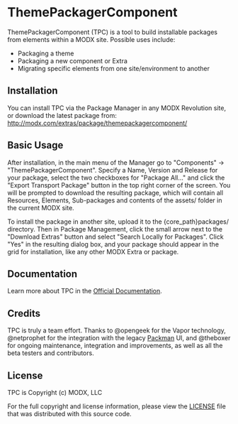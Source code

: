 # ThemePackagerComponent

ThemePackagerComponent (TPC) is a tool to build installable packages from elements within a MODX site. Possible uses include:
* Packaging a theme
* Packaging a new component or Extra
* Migrating specific elements from one site/environment to another

## Installation

You can install TPC via the Package Manager in any MODX Revolution site, or download the latest package from: http://modx.com/extras/package/themepackagercomponent/

## Basic Usage

After installation, in the main menu of the Manager go to "Components" -> "ThemePackagerComponent". Specify a Name, Version and Release for your package, select the two checkboxes for "Package All..." and click the "Export Transport Package" button in the top right corner of the screen. You will be prompted to download the resulting package, which will contain all Resources, Elements, Sub-packages and contents of the assets/ folder in the current MODX site.

To install the package in another site, upload it to the {core_path}packages/ directory. Then in Package Management, click the small arrow next to the "Download Extras" button and select "Search Locally for Packages". Click "Yes" in the resulting dialog box, and your package should appear in the grid for installation, like any other MODX Extra or package.

## Documentation

Learn more about TPC in the [Official Documentation](http://rtfm.modx.com/extras/revo/themepackagercomponent).

## Credits

TPC is truly a team effort. Thanks to @opengeek for the Vapor technology, @netprophet for the integration with the legacy [Packman](http://modx.com/extras/package/packman) UI, and @theboxer for ongoing maintenance, integration and improvements, as well as all the beta testers and contributors.

## License

TPC is Copyright (c) MODX, LLC

For the full copyright and license information, please view the [LICENSE](./LICENSE "LICENSE") file that was distributed with this source code.
